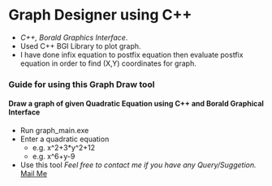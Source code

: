 # Graph Designer using C++

* _C++, Borald Graphics Interface_.
* Used C++ BGI Library to plot graph.
* I have done infix equation to postfix equation then evaluate postfix equation in order to find (X,Y) coordinates for graph.

### Guide for using this Graph Draw tool
 
#### Draw a graph of given Quadratic Equation using C++ and Borald Graphical Interface

* Run graph_main.exe
* Enter a quadratic equation 
    * e.g. x^2+3*y^2+12
    * e.g. x^6+y-9
* Use this tool
_Feel free to contact me if you have any Query/Suggetion._
[Mail Me](mailto:geekforgeeks222@gmail.com)
